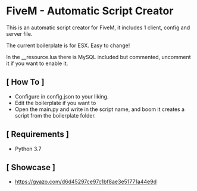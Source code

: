 # FiveM - Automatic Script Creator

This is an automatic script creator for FiveM, it includes 1 client, config and server file.

The current boilerplate is for ESX. Easy to change!

In the __resource.lua there is MySQL included but commented, uncomment it if you want to enable it.

##  [ How To ] 
   - Configure in config.json to your liking.
   - Edit the boilerplate if you want to
   - Open the main.py and write in the script name, and boom it creates a script from the boilerplate folder.

##  [ Requirements ] 
   - Python 3.7
    
## [ Showcase ]
   - https://gyazo.com/d6d45297ce97c1bf8ae3e51771a44e9d
